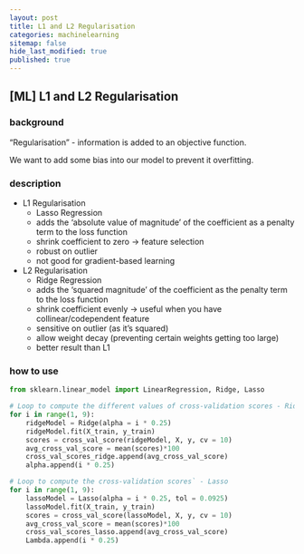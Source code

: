 ```yaml
---
layout: post
title: L1 and L2 Regularisation
categories: machinelearning
sitemap: false
hide_last_modified: true
published: true
---
```

## [ML] L1 and L2 Regularisation

### background

“Regularisation” - information is added to an objective function.

We want to add some bias into our model to prevent it overfitting.

### description

- L1 Regularisation
    - Lasso Regression
    - adds the ‘absolute value of magnitude’ of the coefficient as a penalty term to the loss function
    - shrink coefficient to zero → feature selection
    - robust on outlier
    - not good for gradient-based learning
- L2 Regularisation
    - Ridge Regression
    - adds the ‘squared magnitude’ of the coefficient as the penalty term to the loss function
    - shrink coefficient evenly → useful when you have collinear/codependent feature
    - sensitive on outlier (as it’s squared)
    - allow weight decay (preventing certain weights getting too large)
    - better result than L1

### how to use

~~~python
from sklearn.linear_model import LinearRegression, Ridge, Lasso

# Loop to compute the different values of cross-validation scores - Ridge
for i in range(1, 9):
    ridgeModel = Ridge(alpha = i * 0.25)
    ridgeModel.fit(X_train, y_train)
    scores = cross_val_score(ridgeModel, X, y, cv = 10)
    avg_cross_val_score = mean(scores)*100
    cross_val_scores_ridge.append(avg_cross_val_score)
    alpha.append(i * 0.25)

# Loop to compute the cross-validation scores` - Lasso
for i in range(1, 9):
    lassoModel = Lasso(alpha = i * 0.25, tol = 0.0925)
    lassoModel.fit(X_train, y_train)
    scores = cross_val_score(lassoModel, X, y, cv = 10)
    avg_cross_val_score = mean(scores)*100
    cross_val_scores_lasso.append(avg_cross_val_score)
    Lambda.append(i * 0.25)
~~~